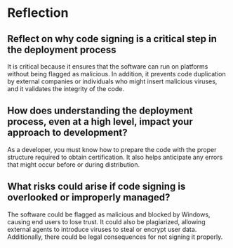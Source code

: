 # Reflection

## Reflect on why code signing is a critical step in the deployment process

It is critical because it ensures that the software can run on platforms without
being flagged as malicious. In addition, it prevents code duplication by
external companies or individuals who might insert malicious viruses, and it
validates the integrity of the code.

## How does understanding the deployment process, even at a high level, impact your approach to development?

As a developer, you must know how to prepare the code with the proper structure
required to obtain certification. It also helps anticipate any errors that might
occur before or during distribution.

## What risks could arise if code signing is overlooked or improperly managed?

The software could be flagged as malicious and blocked by Windows, causing end
users to lose trust. It could also be plagiarized, allowing external agents to
introduce viruses to steal or encrypt user data. Additionally, there could be
legal consequences for not signing it properly.
